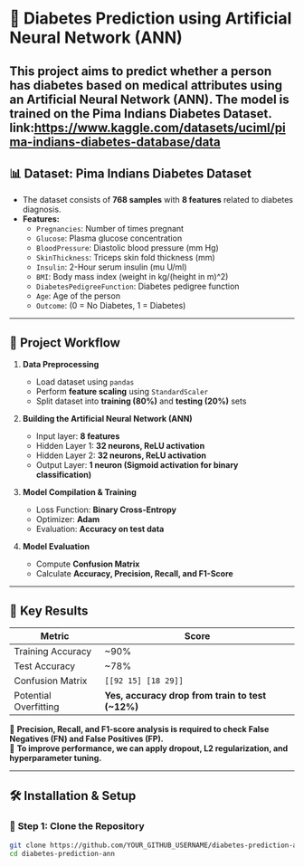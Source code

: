 # 🧠 Diabetes Prediction using Artificial Neural Network (ANN)

This project aims to predict whether a person has diabetes based on medical attributes using an **Artificial Neural Network (ANN)**. The model is trained on the **Pima Indians Diabetes Dataset**.
link:https://www.kaggle.com/datasets/uciml/pima-indians-diabetes-database/data
---

## 📊 Dataset: Pima Indians Diabetes Dataset
- The dataset consists of **768 samples** with **8 features** related to diabetes diagnosis.
- **Features:**
  - `Pregnancies`: Number of times pregnant
  - `Glucose`: Plasma glucose concentration
  - `BloodPressure`: Diastolic blood pressure (mm Hg)
  - `SkinThickness`: Triceps skin fold thickness (mm)
  - `Insulin`: 2-Hour serum insulin (mu U/ml)
  - `BMI`: Body mass index (weight in kg/(height in m)^2)
  - `DiabetesPedigreeFunction`: Diabetes pedigree function
  - `Age`: Age of the person
  - `Outcome`: (0 = No Diabetes, 1 = Diabetes)

---

## 🚀 Project Workflow

1. **Data Preprocessing**
   - Load dataset using `pandas`
   - Perform **feature scaling** using `StandardScaler`
   - Split dataset into **training (80%)** and **testing (20%)** sets

2. **Building the Artificial Neural Network (ANN)**
   - Input layer: **8 features**
   - Hidden Layer 1: **32 neurons, ReLU activation**
   - Hidden Layer 2: **32 neurons, ReLU activation**
   - Output Layer: **1 neuron (Sigmoid activation for binary classification)**

3. **Model Compilation & Training**
   - Loss Function: **Binary Cross-Entropy**
   - Optimizer: **Adam**
   - Evaluation: **Accuracy on test data**

4. **Model Evaluation**
   - Compute **Confusion Matrix**
   - Calculate **Accuracy, Precision, Recall, and F1-Score**

---

## 📌 Key Results

| Metric  | Score |
|---------|-------|
| Training Accuracy | ~90% |
| Test Accuracy | ~78% |
| Confusion Matrix | `[[92 15] [18 29]]` |
| Potential Overfitting | **Yes, accuracy drop from train to test (~12%)** |

🔹 **Precision, Recall, and F1-score analysis is required to check False Negatives (FN) and False Positives (FP).**  
🔹 **To improve performance, we can apply dropout, L2 regularization, and hyperparameter tuning.**

---

## 🛠️ Installation & Setup

### 🔹 **Step 1: Clone the Repository**
```bash
git clone https://github.com/YOUR_GITHUB_USERNAME/diabetes-prediction-ann.git
cd diabetes-prediction-ann
